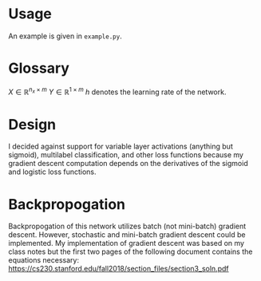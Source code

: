 # Usage
An example is given in `example.py`.
# Glossary
$X\in\mathbb{R}^{n_x \times m}$
$Y\in\mathbb{R}^{1 \times m}$
$h$ denotes the learning rate of the network.
# Design
I decided against support for variable layer activations (anything but sigmoid), multilabel classification, and other loss functions because my gradient descent computation depends on the derivatives of the sigmoid and logistic loss functions. 
# Backpropogation
Backpropogation of this network utilizes batch (not mini-batch) gradient descent. However, stochastic and mini-batch gradient descent could be implemented.
My implementation of gradient descent was based on my class notes but the first two pages of the following document contains the equations necessary: https://cs230.stanford.edu/fall2018/section_files/section3_soln.pdf